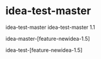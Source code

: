 # idea-test-master
idea-test-master
idea-test-master 1.1

idea-master-[feature-newidea-1.5]


idea-test-[feature-newidea-1.5]